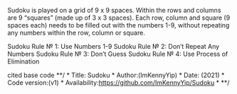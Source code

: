 Sudoku is played on a grid of 9 x 9 spaces. Within the rows and columns are 9 “squares” (made up of 3 x 3 spaces). Each row, column and square (9 spaces each) needs to be filled out with the numbers 1-9, without repeating any numbers within the row, column or square. 

Sudoku Rule № 1: Use Numbers 1-9
Sudoku Rule № 2: Don’t Repeat Any Numbers
Sudoku Rule № 3: Don’t Guess
Sudoku Rule № 4: Use Process of Elimination


cited base code
**/ * Title: Sudoku * Author:(ImKennyYip) * Date: (2021) * Code version:(v1) * Availability:https://github.com/ImKennyYip/Sudoku * **/